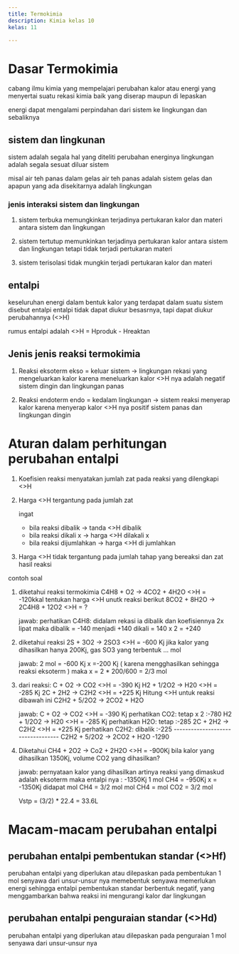 ```yaml
---
title: Termokimia
description: Kimia kelas 10
kelas: 11

---
```


# Dasar Termokimia
cabang ilmu kimia yang mempelajari perubahan kalor atau energi yang menyertai suatu rekasi kimia baik yang diserap maupun di lepaskan

energi dapat mengalami perpindahan dari sistem ke lingkungan dan sebaliknya

## sistem dan lingkunan
sistem adalah segala hal yang diteliti perubahan energinya
lingkungan adalah segala sesuat diluar sistem 

misal air teh panas dalam gelas 
air teh panas adalah sistem
gelas dan apapun yang ada disekitarnya adalah lingkungan

### jenis interaksi sistem dan lingkungan
1. sistem terbuka
    memungkinkan terjadinya pertukaran kalor dan materi antara sistem dan lingkungan

2. sistem tertutup
    memunkinkan terjadinya pertukaran kalor antara sistem dan lingkungan tetapi tidak terjadi pertukaran materi

3. sistem terisolasi
    tidak mungkin terjadi pertukaran kalor dan materi

## entalpi
keseluruhan energi dalam bentuk kalor yang terdapat dalam suatu sistem disebut entalpi
entalpi tidak dapat diukur besasrnya, tapi dapat diukur perubahannya (<>H)

rumus entalpi adalah <>H = Hproduk - Hreaktan

## Jenis jenis reaksi termokimia

1. Reaksi eksoterm
ekso = keluar 
sistem -> lingkungan
rekasi yang mengeluarkan kalor
karena meneluarkan kalor <>H nya adalah negatif
sistem dingin dan lingkungan panas

2. Reaksi endoterm
endo = kedalam
lingkungan -> sistem
reaksi menyerap kalor
karena menyerap kalor <>H nya positif 
sistem panas dan lingkungan dingin

# Aturan dalam perhitungan perubahan entalpi

1. Koefisien reaksi menyatakan jumlah zat pada reaksi yang dilengkapi <>H

2. Harga <>H tergantung pada jumlah zat

    ingat
    * bila reaksi dibalik -> tanda <>H dibalik
    * bila reaksi dikali x -> harga <>H dilakali x
    * bila reaksi dijumlahkan -> harga <>H di jumlahkan

3. Harga <>H tidak tergantung pada jumlah tahap yang bereaksi dan zat hasil reaksi 

contoh soal 

1.  diketahui reaksi termokimia C4H8 + O2 -> 4CO2 + 4H2O  <>H = -120kkal
    tentukan harga <>H unutk reaksi berikut 
    8CO2 + 8H2O -> 2C4H8 + 12O2 <>H = ?

    jawab:
    perhatikan C4H8: didalam rekasi ia dibalik dan koefisiennya 2x lipat maka
    dibalik = -140 menjadi +140 
    dikali = 140 x 2 = +240 

2.  diketahui reaksi 2S + 3O2 -> 2SO3 <>H = -600 Kj
    jika kalor yang dihasilkan hanya 200Kj, gas SO3
    yang terbentuk ... mol

    jawab:
    2 mol = -600 Kj
    x  =-200 Kj ( karena mengghasilkan sehingga reaksi eksoterm )
    maka x = 2 * 200/600 = 2/3 mol

3.  dari reaksi:
    C + O2 -> CO2 <>H = -390 Kj
    H2 + 1/2O2 -> H20 <>H = -285 Kj
    2C + 2H2 -> C2H2 <>H = +225 Kj
    Hitung <>H untuk reaksi dibawah ini
    C2H2 + 5/2O2 -> 2CO2 + H2O
    
    jawab:
    C + O2 -> CO2 <>H = -390 Kj         perhatikan CO2: tetap x 2   :-780
    H2 + 1/2O2 -> H20 <>H = -285 Kj     perhatikan H2O: tetap       :-285
    2C + 2H2 -> C2H2 <>H = +225 Kj      perhatikan C2H2: dibalik    :-225
                                        ----------------------------------
    C2H2 + 5/2O2 -> 2CO2 + H2O                                       -1290

4.  Diketahui CH4 + 2O2 -> Co2 + 2H2O <>H = -900Kj
    bila kalor yang dihasilkan 1350Kj, volume CO2 yang dihasilkan?
    
    jawab:
    pernyataan kalor yang dihasilkan artinya reaksi yang dimaskud adalah eksoterm maka entalpi nya : -1350Kj
    1 mol CH4 = -950Kj
    x = -1350Kj
    didapat mol CH4 = 3/2 mol
    mol CH4 = mol CO2 = 3/2 mol

    Vstp = (3/2) * 22.4 = 33.6L

# Macam-macam perubahan entalpi

## perubahan entalpi pembentukan standar (<>Hf)
perubahan entalpi yang diperlukan atau dilepaskan pada pembentukan 1 mol senyawa dari unsur-unsur nya
memebentuk senyawa memerlukan energi sehingga entalpi pembentukan standar berbentuk negatif, yang menggambarkan bahwa reaksi ini mengurangi kalor dar lingkungan

## perubahan entalpi penguraian standar (<>Hd)
perubahan entalpi yang diperlukan atau dilepaskan pada penguraian 1 mol senyawa dari unsur-unsur nya


## 